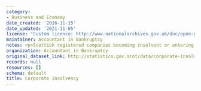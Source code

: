 ```yaml
---
category:
- Business and Economy
date_created: '2016-11-15'
date_updated: '2021-11-05'
license: 'Custom licence: http://www.nationalarchives.gov.uk/doc/open-government-licence/version/3/'
maintainer: Accountant in Bankruptcy
notes: <p>Scottish registered companies becoming insolvent or entering receivership.</p>
organization: Accountant in Bankruptcy
original_dataset_link: http://statistics.gov.scot/data/corporate-insolvency
records: null
resources: []
schema: default
title: Corporate Insolvency
---
```

